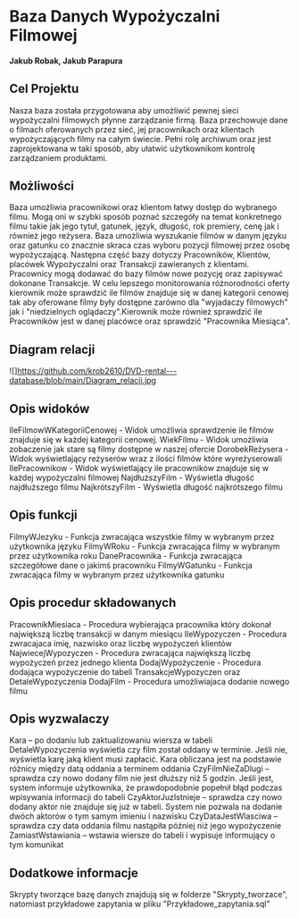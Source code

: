 # Baza Danych Wypożyczalni Filmowej

#### Jakub Robak, Jakub Parapura

## Cel Projektu
Nasza baza została przygotowana aby umożliwić pewnej sieci wypożyczalni filmowych płynne zarządzanie firmą. Baza przechowuje dane o filmach oferowanych przez sieć, jej pracownikach oraz klientach wypożyczających filmy na całym świecie. Pełni rolę archiwum oraz jest zaprojektowana w taki sposób, aby ułatwić użytkownikom kontrolę zarządzaniem produktami.

## Możliwości
Baza umożliwia pracownikowi oraz klientom łatwy dostęp do wybranego filmu. Mogą oni w szybki sposób poznać szczegóły na temat konkretnego filmu takie jak jego tytuł, gatunek, język, długość, rok premiery, cenę jak i również jego reżysera. Baza umożliwia wyszukanie filmów w danym języku oraz gatunku co znacznie skraca czas wyboru pozycji filmowej przez osobę wypożyczającą. Następna część bazy dotyczy Pracowników, Klientów, placówek Wypożyczalni oraz Transakcji zawieranych z klientami. Pracownicy mogą dodawać do bazy filmów nowe pozycję oraz zapisywać dokonane Transakcje. W celu lepszego monitorowania różnorodności oferty kierownik może sprawdzić ile filmów znajduje się w danej kategorii cenowej tak aby oferowane filmy były dostępne zarówno dla "wyjadaczy filmowych" jak i "niedzielnych oglądaczy".Kierownik może również sprawdzić ile Pracowników jest w danej placówce oraz sprawdzić "Pracownika Miesiąca".

## Diagram relacji 
![]https://github.com/krob2610/DVD-rental---database/blob/main/Diagram_relacji.jpg


## Opis widoków
IleFilmowWKategoriiCenowej - Widok umożliwia sprawdzenie ile filmów znajduje się w każdej kategorii cenowej.
WiekFilmu - Widok umożliwia zobaczenie jak stare są filmy dostępne w naszej ofercie
DorobekReżysera - Widok wyświetlający reżyserów wraz z ilości filmów które wyreżyserowali
IlePracownikow - Widok wyświetlający ile pracowników znajduje się w każdej wypożyczalni filmowej
NajdłuższyFilm - Wyświetla długość najdłuższego filmu
NajkrótszyFilm - Wyświetla długość najkrótszego filmu

## Opis funkcji
FilmyWJezyku - Funkcja zwracająca wszystkie filmy w wybranym przez użytkownika języku
FilmyWRoku - Funkcja zwracająca filmy w wybranym przez użytkownika roku
DanePracownika - Funkcja zwracająca szczegółowe dane o jakimś pracowniku
FilmyWGatunku -  Funkcja zwracająca filmy w wybranym przez użytkownika gatunku

## Opis procedur składowanych
PracownikMiesiaca - Procedura wybierająca pracownika który dokonał największą liczbę transakcji w danym miesiącu
IleWypozyczen - Procedura zwracajaca imię, nazwisko oraz liczbę wypożyczeń klientów
NajwiecejWypozyczen - Procedura zwracająca największą liczbę wypożyczeń przez jednego klienta
DodajWypożyczenie - Procedura dodająca wypożyczenie do tabeli TransakcjeWypozyczen oraz DetaleWypozyczenia
DodajFilm - Procedura umożliwiajaca dodanie nowego filmu

## Opis wyzwalaczy 
Kara – po dodaniu lub zaktualizowaniu wiersza w tabeli DetaleWypozyczenia wyświetla czy film został oddany w terminie. Jeśli nie, wyświetla karę jaką klient musi zapłacić. Kara obliczana jest na podstawie różnicy między datą oddania a terminem oddania
CzyFilmNieZaDlugi – sprawdza czy nowo dodany film nie jest dłuższy niż 5 godzin. Jeśli jest, system informuje użytkownika, że prawdopodobnie popełnił błąd podczas wpisywania informacji do tabeli
CzyAktorJuzIstnieje – sprawdza czy nowo dodany aktor nie znajduje się już w tabeli. System nie pozwala na dodanie dwóch aktorów o tym samym imieniu i nazwisku
CzyDataJestWlasciwa – sprawdza czy data oddania filmu nastąpiła później niż jego wypożyczenie
ZamiastWstawiania – wstawia wiersze do tabeli i wypisuje informujący o tym komunikat

## Dodatkowe informacje 
Skrypty tworzące bazę danych znajdują się w folderze "Skrypty_tworzace", natomiast przykładowe zapytania 
w pliku "Przykładowe_zapytania.sql"


